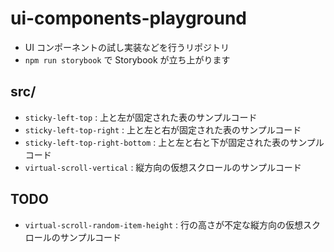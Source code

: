 # ui-components-playground

- UI コンポーネントの試し実装などを行うリポジトリ
- `npm run storybook` で Storybook が立ち上がります

## src/

- `sticky-left-top` : 上と左が固定された表のサンプルコード
- `sticky-left-top-right` : 上と左と右が固定された表のサンプルコード
- `sticky-left-top-right-bottom` : 上と左と右と下が固定された表のサンプルコード
- `virtual-scroll-vertical` : 縦方向の仮想スクロールのサンプルコード

## TODO

- `virtual-scroll-random-item-height` : 行の高さが不定な縦方向の仮想スクロールのサンプルコード
